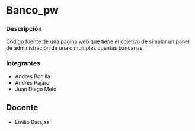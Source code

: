 # Banco_pw

### Descripción

Codigo fuente de una pagina web que tiene el objetivo de simular un panel de administración de una o multiples cuentas bancarias.

### Integrantes
* Andres Bonilla
* Andres Pajaro
* Juan Diego Melo

## Docente
* Emilio Barajas
